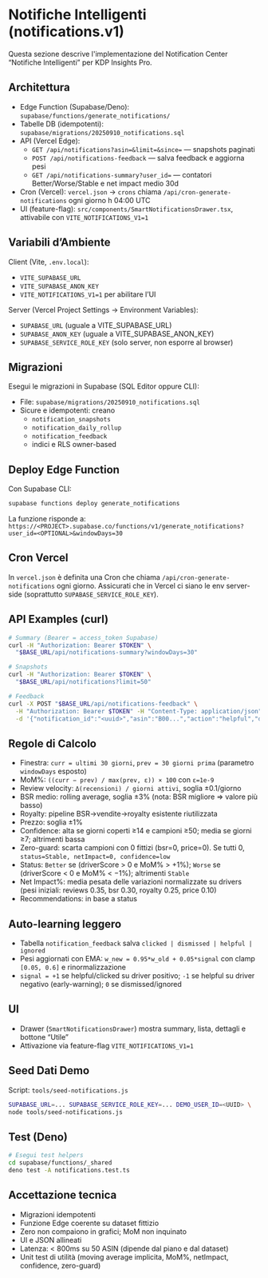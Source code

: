 # Notifiche Intelligenti (notifications.v1)

Questa sezione descrive l'implementazione del Notification Center “Notifiche Intelligenti” per KDP Insights Pro.

## Architettura

- Edge Function (Supabase/Deno): `supabase/functions/generate_notifications/`
- Tabelle DB (idempotenti): `supabase/migrations/20250910_notifications.sql`
- API (Vercel Edge):
  - `GET /api/notifications?asin=&limit=&since=` — snapshots paginati
  - `POST /api/notifications-feedback` — salva feedback e aggiorna pesi
  - `GET /api/notifications-summary?user_id=` — contatori Better/Worse/Stable e net impact medio 30d
- Cron (Vercel): `vercel.json` → `crons` chiama `/api/cron-generate-notifications` ogni giorno h 04:00 UTC
- UI (feature-flag): `src/components/SmartNotificationsDrawer.tsx`, attivabile con `VITE_NOTIFICATIONS_V1=1`

## Variabili d’Ambiente

Client (Vite, `.env.local`):
- `VITE_SUPABASE_URL`
- `VITE_SUPABASE_ANON_KEY`
- `VITE_NOTIFICATIONS_V1=1` per abilitare l’UI

Server (Vercel Project Settings → Environment Variables):
- `SUPABASE_URL` (uguale a VITE_SUPABASE_URL)
- `SUPABASE_ANON_KEY` (uguale a VITE_SUPABASE_ANON_KEY)
- `SUPABASE_SERVICE_ROLE_KEY` (solo server, non esporre al browser)

## Migrazioni

Esegui le migrazioni in Supabase (SQL Editor oppure CLI):
- File: `supabase/migrations/20250910_notifications.sql`
- Sicure e idempotenti: creano
  - `notification_snapshots`
  - `notification_daily_rollup`
  - `notification_feedback`
  - indici e RLS owner-based

## Deploy Edge Function

Con Supabase CLI:
```bash
supabase functions deploy generate_notifications
```
La funzione risponde a: `https://<PROJECT>.supabase.co/functions/v1/generate_notifications?user_id=<OPTIONAL>&windowDays=30`

## Cron Vercel

In `vercel.json` è definita una Cron che chiama `/api/cron-generate-notifications` ogni giorno. Assicurati che in Vercel ci siano le env server-side (soprattutto `SUPABASE_SERVICE_ROLE_KEY`).

## API Examples (curl)

```bash
# Summary (Bearer = access_token Supabase)
curl -H "Authorization: Bearer $TOKEN" \
  "$BASE_URL/api/notifications-summary?windowDays=30"

# Snapshots
curl -H "Authorization: Bearer $TOKEN" \
  "$BASE_URL/api/notifications?limit=50"

# Feedback
curl -X POST "$BASE_URL/api/notifications-feedback" \
  -H "Authorization: Bearer $TOKEN" -H "Content-Type: application/json" \
  -d '{"notification_id":"<uuid>","asin":"B00...","action":"helpful","driverSign":"positive"}'
```

## Regole di Calcolo

- Finestra: `curr = ultimi 30 giorni`, `prev = 30 giorni prima` (parametro `windowDays` esposto)
- MoM%: `((curr − prev) / max(prev, ε)) × 100` con `ε=1e-9`
- Review velocity: `Δ(recensioni) / giorni attivi`, soglia ±0.1/giorno
- BSR medio: rolling average, soglia ±3% (nota: BSR migliore ⇒ valore più basso)
- Royalty: pipeline BSR→vendite→royalty esistente riutilizzata
- Prezzo: soglia ±1%
- Confidence: alta se giorni coperti ≥14 e campioni ≥50; media se giorni ≥7; altrimenti bassa
- Zero-guard: scarta campioni con 0 fittizi (bsr=0, price=0). Se tutti 0, `status=Stable, netImpact=0, confidence=low`
- Status: `Better` se (driverScore > 0 e MoM% > +1%); `Worse` se (driverScore < 0 e MoM% < −1%); altrimenti `Stable`
- Net Impact%: media pesata delle variazioni normalizzate su drivers (pesi iniziali: reviews 0.35, bsr 0.30, royalty 0.25, price 0.10)
- Recommendations: in base a status

## Auto-learning leggero

- Tabella `notification_feedback` salva `clicked | dismissed | helpful | ignored`
- Pesi aggiornati con EMA: `w_new = 0.95*w_old + 0.05*signal` con clamp `[0.05, 0.6]` e rinormalizzazione
- `signal = +1` se helpful/clicked su driver positivo; `-1` se helpful su driver negativo (early-warning); `0` se dismissed/ignored

## UI

- Drawer (`SmartNotificationsDrawer`) mostra summary, lista, dettagli e bottone “Utile”
- Attivazione via feature-flag `VITE_NOTIFICATIONS_V1=1`

## Seed Dati Demo

Script: `tools/seed-notifications.js`
```bash
SUPABASE_URL=... SUPABASE_SERVICE_ROLE_KEY=... DEMO_USER_ID=<UUID> \
node tools/seed-notifications.js
```

## Test (Deno)

```bash
# Esegui test helpers
cd supabase/functions/_shared
deno test -A notifications.test.ts
```

## Accettazione tecnica

- Migrazioni idempotenti
- Funzione Edge coerente su dataset fittizio
- Zero non compaiono in grafici; MoM non inquinato
- UI e JSON allineati
- Latenza: < 800ms su 50 ASIN (dipende dal piano e dal dataset)
- Unit test di utilità (moving average implicita, MoM%, netImpact, confidence, zero-guard)
